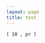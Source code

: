 ```yaml
---
layout: page
title: test
---
```



<pre><code id="code-arendelle" class="arendelle">[ 10 , pr ]</pre></code>

<script type="text/javascript">

	$("#code-arendelle").html(highlight($("#code-arendelle").text()));
	
</script>
